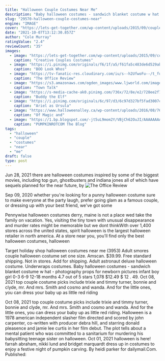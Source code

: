 ```yaml
---
title: "Halloween Couple Costumes Near Me"
description: "Baby halloween costumes - sandwich blanket costume w hat - photography props for newborn pictures infant boy girl 0-3 6-9 12-18 months 4.7 out of 5 stars 1,078 $12.49 $ 12 . 49"
slug: "29570-halloween-couple-costumes-near"
engine: "IMAGE"
cover: "https://lets-get-together.com/wp-content/uploads/2015/09/couplescostumes.jpg"
date: "2021-10-07T13:12:30.857Z"
author: "Cole Murray"
ratingValue: "2.4"
reviewCount: "35"
images:
  - image: "https://lets-get-together.com/wp-content/uploads/2015/09/couplescostumes.jpg"
    caption: "Creative Couples Costumes"
  - image: "https://i.pinimg.com/originals/f6/1f/a5/f61fa5c483de6d529aba5500fa1e3916.jpg"
    caption: "BOO Look Whos"
  - image: "https://tv-fanatic-res.cloudinary.com/iu/s--h2UfwoFu--/t_full/cs_srgb,f_auto,fl_strip_profile.lossy,q_auto:420/v1371215179/stanley-in-costume.png"
    caption: "The Office Review"
  - image: "https://s3.amazonaws.com/ogden_images/www.ljworld.com/images/2018/10/03100112/SpiritHalloween-2.jpg"
    caption: "Town Talk"
  - image: "https://s-media-cache-ak0.pinimg.com/736x/72/8e/e2/728ee2f7a84ce7f4df64ee16eeaf126b.jpg"
    caption: "Buddy the Elf"
  - image: "https://i.pinimg.com/originals/6c/97/d3/6c97d327bf5fad3007cb0474e45c252b.jpg"
    caption: "Ariel as Ursula"
  - image: "https://www.halloweenalley.ca/wp-content/uploads/2016/08/76989-714x1024.jpg"
    caption: "Of Magic and"
  - image: "https://1.bp.blogspot.com/-jt5uL9mom2Y/VBjCh62OuJI/AAAAAAAA4Ok/xz9LJBt8Slw/s1600/spirit8.JPG"
    caption: "PUMPKINROTCOM The Blog"
tags:
  - "halloween"
  - "couple"
  - "costumes"
  - "near"
  - "me"
draft: false
type: post
---
```


Jun 28, 2021 there are halloween costumes inspired by some of the biggest movies, including top gun, ghostbusters and indiana jones  all of which have sequels planned for the near future, by
![The Office Review](https://tv-fanatic-res.cloudinary.com/iu/s--h2UfwoFu--/t_full/cs_srgb,f_auto,fl_strip_profile.lossy,q_auto:420/v1371215179/stanley-in-costume.png "The Office Review")

Sep 09, 2020 whether you&#39;re looking for a punny halloween costume sure to make everyone at the party laugh, prefer going glam as a famous couple, or dressing up with your best friend, we&#39;ve got some
<!--inArticleAds-->

<!--galleryOne-->

Pennywise halloween costumes derry, maine is not a place wed take the family on vacation. Yes, visiting the tiny town with unusual disappearance and murder rates might be memorable but we dont thinkWith over 1,400 stores across the united states, spirit halloween is the largest halloween retailer in north america. At a store near you, you'll find only the best halloween costumes, halloween
<!--inArticleAds-->

<!--galleryTwo-->

Target  holiday shop  halloween costumes near me (3953)  Adult smores couple halloween costume set one size. Amscan. $39.99. Free standard shipping. Not in stores. Add for shipping. Adult astronaut deluxe halloween costume. Underwraps costumes. Baby halloween costumes - sandwich blanket costume w hat - photography props for newborn pictures infant boy girl 0-3 6-9 12-18 months 4.7 out of 5 stars 1,078 $12.49 $ 12 . 49. Oct 08, 2021 top couple costume picks include trixie and timmy turner, bonnie and clyde, mr. And mrs. Smith and cosmo and wanda. And for the little ones, you can dress your baby up as little red riding
<!--galleryThree-->

Oct 08, 2021 top couple costume picks include trixie and timmy turner, bonnie and clyde, mr. And mrs. Smith and cosmo and wanda. And for the little ones, you can dress your baby up as little red riding. Halloween is a 1978 american independent slasher film directed and scored by john carpenter, co-written with producer debra hill, and starring donald pleasence and jamie lee curtis in her film debut. The plot tells about a mental patient who was committed to a sanitarium for murdering his babysitting teenage sister on halloween. Oct 01, 2021 halloween is here! farrah abraham, nikki lund and bridget marquardt dress up in costumes to enjoy a festive night of pumpkin carving. By heidi parker for dailymail.Com. Published: